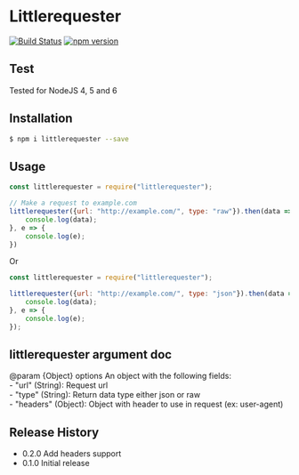 # Littlerequester

[![Build Status](https://travis-ci.org/AzSiAz/Littlerequester.svg?branch=master)](https://travis-ci.org/AzSiAz/Littlerequester)
[![npm version](https://badge.fury.io/js/littlerequester.svg)](https://badge.fury.io/js/littlerequester)

## Test
Tested for NodeJS 4, 5 and 6        
## Installation
```sh
$ npm i littlerequester --save
```
    
## Usage
```js
const littlerequester = require("littlerequester");

// Make a request to example.com
littlerequester({url: "http://example.com/", type: "raw"}).then(data => {
    console.log(data);
}, e => {
    console.log(e);
})
```
Or
```js
const littlerequester = require("littlerequester");

littlerequester({url: "http://example.com/", type: "json"}).then(data => {
    console.log(data);
}, e => {
    console.log(e);
});
```

## littlerequester argument doc

@param {Object} options An object with the following fields:        
    - "url" (String): Request url       
    - "type" (String): Return data type either json or raw      
    - "headers" (Object): Object with header to use in request (ex: user-agent)         

## Release History

* 0.2.0 Add headers support
* 0.1.0 Initial release